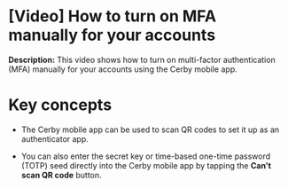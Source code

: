 # [Video] How to turn on MFA manually for your accounts

**Description:** This video shows how to turn on multi-factor authentication (MFA) manually for your accounts using the Cerby mobile app.

# **Key concepts**

  * The Cerby mobile app can be used to scan QR codes to set it up as an authenticator app.

  * You can also enter the secret key or time-based one-time password (TOTP) seed directly into the Cerby mobile app by tapping the **Can't scan QR code** button.

